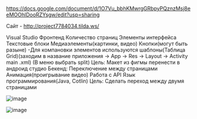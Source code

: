 https://docs.google.com/document/d/1O7Vu_bbhKMwrgGRbpyPQznzMsj8eeMOOhlDooRZYsgw/edit?usp=sharing

Сайт - http://project7784034.tilda.ws/

Visual Studio
Фронтенд
Количество страниц
Элементы интерфейса
Текстовые блоки
Медиаэлементы(картинки, видео)
Кнопки(могут быть разыне) -Для компановки элементов используются шаблоны(Таблица Grid)(заходим в название приложения -> App -> Res -> Layout -> Activity main .xml) (В меню выбрать split) Цель: Макет из фигмы перенести в андроид студио
Бекенд:
Переключение между страницами
Анимация(проигрывание видео)
Работа с API
Язык программирования(Java, Cotlin)
Цель: Сделать переход между двумя страницами

![image](https://github.com/davlat777/5_semestr/assets/113089483/0b4a754b-1b54-419e-a08a-d91a0fb3bb7b)

![image](https://github.com/davlat777/5_semestr/assets/113089483/77ba2c9d-8707-4e77-9565-a8e1f5e8e68d)


